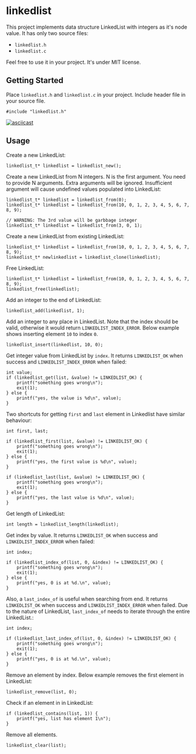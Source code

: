 # linkedlist

This project implements data structure LinkedList with integers as it's node value. It has only two source files:

* `linkedlist.h`
* `linkedlist.c`

Feel free to use it in your project. It's under MIT license.

## Getting Started

Place `linkedlist.h` and `linkedlist.c` in your project.
Include header file in your source file.

```
#include "linkedlist.h"
```

[![asciicast](https://asciinema.org/a/189306.png)](https://asciinema.org/a/189306)

## Usage

Create a new LinkedList:

```
linkedlist_t* linkedlist = linkedlist_new();
```

Create a new LinkedList from N integers. N is the first argument. You need to provide N arguments. Extra arguments will be ignored. Insufficient argument will cause undefined values populated into LinkedList:

```
linkedlist_t* linkedlist = linkedlist_from(0);
linkedlist_t* linkedlist = linkedlist_from(10, 0, 1, 2, 3, 4, 5, 6, 7, 8, 9);

// WARNING: The 3rd value will be garbbage integer
linkedlist_t* linkedlist = linkedlist_from(3, 0, 1); 
```

Create a new LinkedList from existing LinkedList:

```
linkedlist_t* linkedlist = linkedlist_from(10, 0, 1, 2, 3, 4, 5, 6, 7, 8, 9);
linkedlist_t* newlinkedlist = linkedlist_clone(linkedlist);
```

Free LinkedList:

```
linkedlist_t* linkedlist = linkedlist_from(10, 0, 1, 2, 3, 4, 5, 6, 7, 8, 9);
linkedlist_free(linkedlist);
```

Add an integer to the end of LinkedList:

```
linkedlist_add(linkedlist, 1);
```

Add an integer to any place in LinkedList. Note that the index should be valid, otherwise it would return `LINKEDLIST_INDEX_ERROR`. Below example shows inserting element `10` to index `0`.

```
linkedlist_insert(linkedlist, 10, 0);
```

Get integer value from LinkedList by `index`. It returns `LINKEDLIST_OK` when success and `LINKEDLIST_INDEX_ERROR` when failed:

```
int value;
if (linkedlist_get(list, &value) != LINKEDLIST_OK) {
    printf("something goes wrong\n");
    exit(1);
} else {
    printf("yes, the value is %d\n", value);
}
```

Two shortcuts for getting `first` and `last` element in Linkedlist have similar behaviour:

```
int first, last;

if (linkedlist_first(list, &value) != LINKEDLIST_OK) {
    printf("something goes wrong\n");
    exit(1);
} else {
    printf("yes, the first value is %d\n", value);
}

if (linkedlist_last(list, &value) != LINKEDLIST_OK) {
    printf("something goes wrong\n");
    exit(1);
} else {
    printf("yes, the last value is %d\n", value);
}
```

Get length of LinkedList:

```
int length = linkedlist_length(linkedlist);
```

Get index by value. It returns `LINKEDLIST_OK` when success and `LINKEDLIST_INDEX_ERROR` when failed:

```
int index;

if (linkedlist_index_of(list, 0, &index) != LINKEDLIST_OK) {
    printf("something goes wrong\n");
    exit(1);
} else {
    printf("yes, 0 is at %d.\n", value);
}
```

Also, a `last_index_of` is useful when searching from end. It returns `LINKEDLIST_OK` when success and `LINKEDLIST_INDEX_ERROR` when failed. Due to the nature of LinkedList, `last_index_of` needs to iterate through the entire LinkedList.:

```
int index;

if (linkedlist_last_index_of(list, 0, &index) != LINKEDLIST_OK) {
    printf("something goes wrong\n");
    exit(1);
} else {
    printf("yes, 0 is at %d.\n", value);
}
```

Remove an element by index. Below example removes the first element in LinkedList:

```
linkedlist_remove(list, 0);
```

Check if an element in in LinkedList:

```
if (linkedlist_contains(list, 1)) {
    printf("yes, list has element 1\n");
}
```

Remove all elements.

```
linkedlist_clear(list);
```
